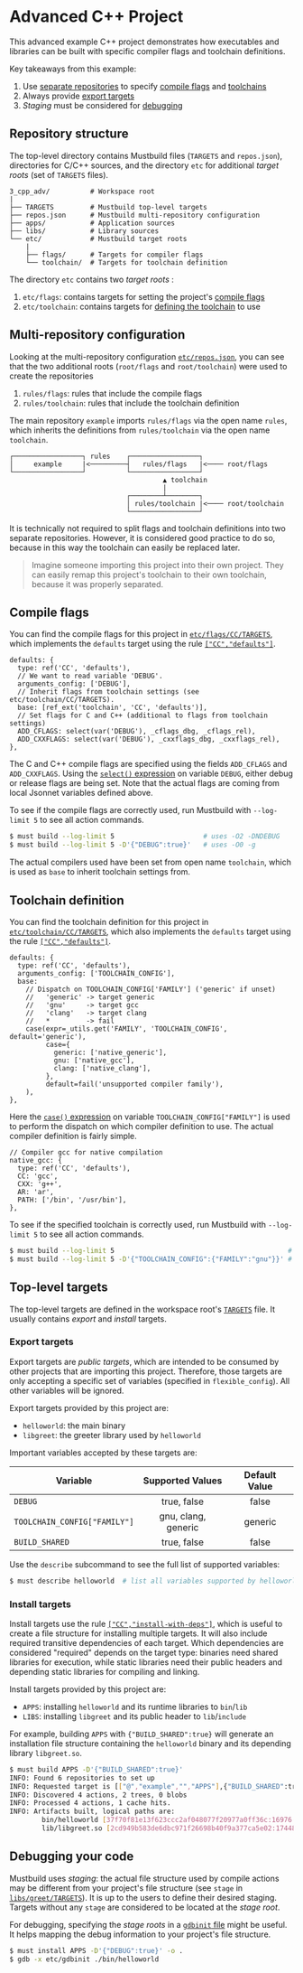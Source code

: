 # Advanced C++ Project

This advanced example C++ project demonstrates how executables and libraries can
be built with specific compiler flags and toolchain definitions.

Key takeaways from this example:

1. Use [separate repositories](#multi-repository-configuration) to specify [compile flags](#compile-flags) and [toolchains](#toolchain-definition)
2. Always provide [export targets](#export-targets)
3. *Staging* must be considered for [debugging](#debugging-your-code)

## Repository structure

The top-level directory contains Mustbuild files (`TARGETS` and `repos.json`),
directories for C/C++ sources, and the directory `etc` for additional *target
roots* (set of `TARGETS` files).

```
3_cpp_adv/          # Workspace root
|
├── TARGETS         # Mustbuild top-level targets
├── repos.json      # Mustbuild multi-repository configuration
├── apps/           # Application sources
├── libs/           # Library sources
└── etc/            # Mustbuild target roots
    |
    ├── flags/      # Targets for compiler flags
    └── toolchain/  # Targets for toolchain definition
```

The directory `etc` contains two *target roots* :

1. `etc/flags`: contains targets for setting the project's [compile
   flags](#compile-flags)
2. `etc/toolchain`: contains targets for [defining the
   toolchain](#toolchain-definition) to use

## Multi-repository configuration

Looking at the multi-repository configuration
[`etc/repos.json`](./etc/repos.json), you can see that the two additional roots
(`root/flags` and `root/toolchain`) were used to create the repositories

1. `rules/flags`: rules that include the compile flags
2. `rules/toolchain`: rules that include the toolchain definition

The main repository `example` imports `rules/flags` via the open name `rules`,
which inherits the definitions from `rules/toolchain` via the open name
`toolchain`.

    ┌─────────────────┐ rules    ┌─────────────────┐
    │     example     |<─────────┤   rules/flags   |<──── root/flags
    └─────────────────┘          └─────────────────┘
                                          ▲ toolchain
                                          |
                                 ┌────────┴────────┐
                                 │ rules/toolchain |<──── root/toolchain
                                 └─────────────────┘

It is technically not required to split flags and toolchain definitions into two
separate repositories. However, it is considered good practice to do so, because
in this way the toolchain can easily be replaced later.

> Imagine someone importing this project into their own project. They can easily
> remap this project's toolchain to their own toolchain, because it was properly
> separated.

## Compile flags

You can find the compile flags for this project in
[`etc/flags/CC/TARGETS`](./etc/flags/CC/TARGETS), which implements the
`defaults` target using the rule
[`["CC","defaults"]`](https://github.com/just-buildsystem/rules-cc?tab=readme-ov-file#rule-cc-defaults).

```jsonnet
defaults: {
  type: ref('CC', 'defaults'),
  // We want to read variable 'DEBUG'.
  arguments_config: ['DEBUG'],
  // Inherit flags from toolchain settings (see etc/toolchain/CC/TARGETS).
  base: [ref_ext('toolchain', 'CC', 'defaults')],
  // Set flags for C and C++ (additional to flags from toolchain settings)
  ADD_CFLAGS: select(var('DEBUG'), _cflags_dbg, _cflags_rel),
  ADD_CXXFLAGS: select(var('DEBUG'), _cxxflags_dbg, _cxxflags_rel),
},
```

The C and C++ compile flags are specified using the fields `ADD_CFLAGS` and
`ADD_CXXFLAGS`. Using the [`select()` expression](../../doc/must-lang.md#select)
on variable `DEBUG`, either debug or release flags are being set. Note that the
actual flags are coming from local Jsonnet variables defined above.

To see if the compile flags are correctly used, run Mustbuild with `--log-limit
5` to see all action commands.

```sh
$ must build --log-limit 5                      # uses -O2 -DNDEBUG
$ must build --log-limit 5 -D'{"DEBUG":true}'   # uses -O0 -g
```

The actual compilers used have been set from open name `toolchain`, which is
used as `base` to inherit toolchain settings from.

## Toolchain definition

You can find the toolchain definition for this project in
[`etc/toolchain/CC/TARGETS`](./etc/toolchain/CC/TARGETS), which also implements
the `defaults` target using the rule
[`["CC","defaults"]`](https://github.com/just-buildsystem/rules-cc?tab=readme-ov-file#rule-cc-defaults).

```jsonnet
defaults: {
  type: ref('CC', 'defaults'),
  arguments_config: ['TOOLCHAIN_CONFIG'],
  base:
    // Dispatch on TOOLCHAIN_CONFIG['FAMILY'] ('generic' if unset)
    //   'generic' -> target generic
    //   'gnu'     -> target gcc
    //   'clang'   -> target clang
    //   *         -> fail
    case(expr=_utils.get('FAMILY', 'TOOLCHAIN_CONFIG', default='generic'),
         case={
           generic: ['native_generic'],
           gnu: ['native_gcc'],
           clang: ['native_clang'],
         },
         default=fail('unsupported compiler family'),
    ),
},
```

Here the [`case()` expression](../../doc/must-lang.md#case) on variable
`TOOLCHAIN_CONFIG["FAMILY"]` is used to perform the dispatch on which compiler
definition to use. The actual compiler definition is fairly simple.

```jsonnet
// Compiler gcc for native compilation
native_gcc: {
  type: ref('CC', 'defaults'),
  CC: 'gcc',
  CXX: 'g++',
  AR: 'ar',
  PATH: ['/bin', '/usr/bin'],
},
```

To see if the specified toolchain is correctly used, run Mustbuild with
`--log-limit 5` to see all action commands.

```sh
$ must build --log-limit 5                                           # uses c++
$ must build --log-limit 5 -D'{"TOOLCHAIN_CONFIG":{"FAMILY":"gnu"}}' # uses g++
```

## Top-level targets

The top-level targets are defined in the workspace root's [`TARGETS`](./TARGETS)
file. It usually contains *export* and *install* targets.

### Export targets

Export targets are *public targets*, which are intended to be consumed by other
projects that are importing this project. Therefore, those targets are only
accepting a specific set of variables (specified in `flexible_config`). All
other variables will be ignored.

Export targets provided by this project are:

- `helloworld`: the main binary
- `libgreet`: the greeter library used by `helloworld`

Important variables accepted by these targets are:

|Variable|Supported Values|Default Value|
|-|:-:|:-:|
| `DEBUG` | true, false | false |
| `TOOLCHAIN_CONFIG["FAMILY"]` | gnu, clang, generic | generic |
| `BUILD_SHARED` | true, false | false |

Use the `describe` subcommand to see the full list of supported variables:

```sh
$ must describe helloworld  # list all variables supported by helloworld
```

### Install targets

Install targets use the rule
[`["CC","install-with-deps"]`](https://github.com/just-buildsystem/rules-cc#rule-cc-install-with-deps),
which is useful to create a file structure for installing multiple targets. It
will also include required transitive dependencies of each target. Which
dependencies are considered "required" depends on the target type: binaries need
shared libraries for execution, while static libraries need their public headers
and depending static libraries for compiling and linking.

Install targets provided by this project are:

- `APPS`: installing `helloworld` and its runtime libraries to `bin`/`lib`
- `LIBS`: installing `libgreet` and its public header to `lib`/`include`

For example, building `APPS` with `{"BUILD_SHARED":true}` will generate an installation file structure containing the `helloworld` binary and its depending library `libgreet.so`.

```sh
$ must build APPS -D'{"BUILD_SHARED":true}'
INFO: Found 6 repositories to set up
INFO: Requested target is [["@","example","","APPS"],{"BUILD_SHARED":true}]
INFO: Discovered 4 actions, 2 trees, 0 blobs
INFO: Processed 4 actions, 1 cache hits.
INFO: Artifacts built, logical paths are:
        bin/helloworld [37f70f81e13f623ccc2af048077f20977a0ff36c:16976:x]
        lib/libgreet.so [2cd949b583de6dbc971f26698b40f9a377ca5e02:17448:x]
```

## Debugging your code

Mustbuild uses *staging*: the actual file structure used by compile actions may
be different from your project's file structure (see `stage` in
[`libs/greet/TARGETS`](./libs/greet/TARGETS)). It is up to the users to define
their desired staging. Targets without any `stage` are considered to be located
at the *stage root*.

For debugging, specifying the *stage roots* in a [`gdbinit` file](./etc/gdbinit)
might be useful. It helps mapping the debug information to your project's file
structure.

```sh
$ must install APPS -D'{"DEBUG":true}' -o .
$ gdb -x etc/gdbinit ./bin/helloworld
```
